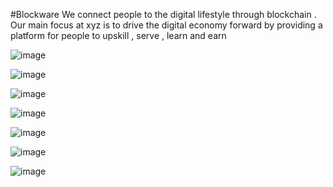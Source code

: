 #Blockware 
We connect people to the digital
lifestyle through blockchain .
Our main focus at xyz is to drive the digital economy forward
by providing a platform for people to upskill , serve , learn and earn

![image](https://github.com/EmmyTech50/BLOCKWARE/assets/142992597/fc3739a5-6666-4cc8-bc09-a44c815dcc62)

![image](https://github.com/EmmyTech50/BLOCKWARE/assets/142992597/dfcf2ed2-a35d-4a2e-87c7-c01bd4fbc1f2)

![image](https://github.com/EmmyTech50/BLOCKWARE/assets/142992597/acac1b38-8031-43f5-83aa-126e085c37c2)

![image](https://github.com/EmmyTech50/BLOCKWARE/assets/142992597/017de7fe-f9bc-44b9-9cfd-459556820ff0)

![image](https://github.com/EmmyTech50/BLOCKWARE/assets/142992597/9e7e241b-61af-465b-b7bc-b62581d7320e)

![image](https://github.com/EmmyTech50/BLOCKWARE/assets/142992597/a3dc1c2f-c5da-4615-949c-30afa6b6ea1d)

![image](https://github.com/EmmyTech50/BLOCKWARE/assets/142992597/c87b9110-899e-409d-9fe8-2d5977a8b7ca)






